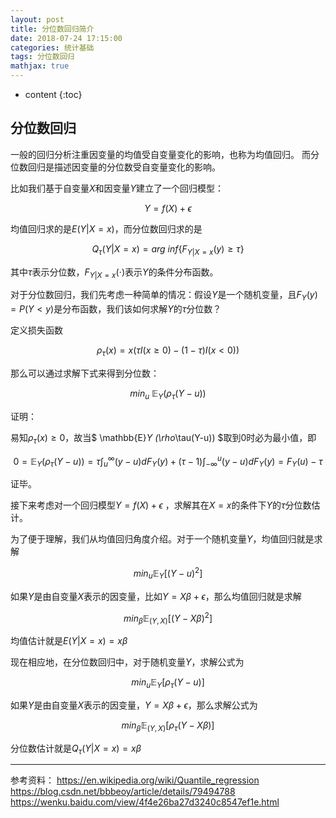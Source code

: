 ```yaml
---
layout: post
title: 分位数回归简介
date: 2018-07-24 17:15:00
categories: 统计基础
tags: 分位数回归
mathjax: true
---
```

* content
{:toc}

## 分位数回归

一般的回归分析注重因变量的均值受自变量变化的影响，也称为均值回归。
而分位数回归是描述因变量的分位数受自变量变化的影响。

比如我们基于自变量$X$和因变量$Y$建立了一个回归模型：

$$
Y=f(X)+\epsilon
$$

均值回归求的是$E(Y|X=x)$，而分位数回归求的是

$$Q_\tau(Y|X=x)=arg \ inf\{F_{Y|X=x}(y)\geq\tau\}$$

其中$\tau$表示分位数，$F_{Y|X=x}(\cdot)$表示$Y$的条件分布函数。

对于分位数回归，我们先考虑一种简单的情况：假设$Y$是一个随机变量，且$F_Y(y)=P(Y<y)$是分布函数，我们该如何求解$Y$的$\tau$分位数？

定义损失函数

$$\rho_\tau(x)=x(\tau I(x\geq0)-(1-\tau)I(x<0))$$

那么可以通过求解下式来得到分位数：

$$
min_u \ \mathbb{E}_Y (\rho_\tau(Y-u))
$$

证明：

易知$\rho_\tau(x)\geq0$，故当$
\mathbb{E}_Y (\rho_\tau(Y-u))
$取到0时必为最小值，即

$$
0=\mathbb{E}_Y (\rho_\tau(Y-u))=\tau \int_u^\infty (y-u)dF_Y(y)+(\tau-1)\int_{-\infty}^u(y-u)dF_Y(y)=F_Y(u)-\tau
$$

证毕。

接下来考虑对一个回归模型$Y=f(X)+\epsilon$
，求解其在$X=x$的条件下$Y$的$\tau$分位数估计。

为了便于理解，我们从均值回归角度介绍。对于一个随机变量$Y$，均值回归就是求解

$$
min_u \mathbb{E}_Y[(Y-u)^2]
$$

如果$Y$是由自变量$X$表示的因变量，比如$Y=X\beta+\epsilon$，那么均值回归就是求解

$$
min_\beta \mathbb{E}_{(Y,X)}[(Y-X\beta)^2]
$$

均值估计就是$E(Y|X=x)=x\beta$

现在相应地，在分位数回归中，对于随机变量$Y$，求解公式为

$$
min_u \mathbb{E}_Y[\rho_\tau(Y-u)]
$$

如果$Y$是由自变量$X$表示的因变量，$Y=X\beta+\epsilon$，那么求解公式为

$$
min_\beta \mathbb{E}_{(Y,X)}[\rho_\tau(Y-X\beta)]
$$

分位数估计就是$Q_\tau(Y|X=x)=x\beta$

---
参考资料：
https://en.wikipedia.org/wiki/Quantile_regression
https://blog.csdn.net/bbbeoy/article/details/79494788
https://wenku.baidu.com/view/4f4e26ba27d3240c8547ef1e.html
